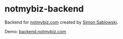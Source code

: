 notmybiz-backend
========

Backend for [notmybiz.com](http://www.notmybiz.com) created by [Simon Sablowski](http://www.simsab.net).

Demo: [backend.notmybiz.com](http://backend.notmybiz.com)
